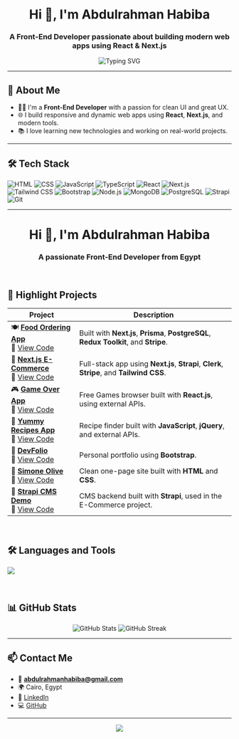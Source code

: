 <h1 align="center">Hi 👋, I'm Abdulrahman Habiba</h1>
<h3 align="center">A Front-End Developer passionate about building modern web apps using React & Next.js</h3>

<p align="center">
  <img src="https://readme-typing-svg.herokuapp.com?font=Fira+Code&size=20&duration=2000&pause=1000&center=true&vCenter=true&width=435&lines=Front-End+Developer;React+%7C+Next.js+%7C+Tailwind+Lover;Let's+build+something+great!🚀" alt="Typing SVG" />
</p>

---

## 🚀 About Me

- 🧑‍💻 I'm a **Front-End Developer** with a passion for clean UI and great UX.
- 🌐 I build responsive and dynamic web apps using **React**, **Next.js**, and modern tools.
- 📚 I love learning new technologies and working on real-world projects.

---

## 🛠️ Tech Stack

![HTML](https://img.shields.io/badge/-HTML5-E34F26?logo=html5&logoColor=white&style=flat)
![CSS](https://img.shields.io/badge/-CSS3-1572B6?logo=css3&logoColor=white&style=flat)
![JavaScript](https://img.shields.io/badge/-JavaScript-F7DF1E?logo=javascript&logoColor=black&style=flat)
![TypeScript](https://img.shields.io/badge/-TypeScript-3178C6?logo=typescript&logoColor=white&style=flat)
![React](https://img.shields.io/badge/-React-61DAFB?logo=react&logoColor=black&style=flat)
![Next.js](https://img.shields.io/badge/-Next.js-000000?logo=next.js&logoColor=white&style=flat)
![Tailwind CSS](https://img.shields.io/badge/-Tailwind-06B6D4?logo=tailwind-css&logoColor=white&style=flat)
![Bootstrap](https://img.shields.io/badge/-Bootstrap-7952B3?logo=bootstrap&logoColor=white&style=flat)
![Node.js](https://img.shields.io/badge/-Node.js-339933?logo=node.js&logoColor=white&style=flat)
![MongoDB](https://img.shields.io/badge/-MongoDB-47A248?logo=mongodb&logoColor=white&style=flat)
![PostgreSQL](https://img.shields.io/badge/-PostgreSQL-4169E1?logo=postgresql&logoColor=white&style=flat)
![Strapi](https://img.shields.io/badge/-Strapi-2E7EEA?logo=strapi&logoColor=white&style=flat)
![Git](https://img.shields.io/badge/-Git-F05032?logo=git&logoColor=white&style=flat)

---
<h1 align="center">Hi 👋, I'm Abdulrahman Habiba</h1>
<h3 align="center">A passionate Front-End Developer from Egypt</h3>

<br>

## 💼 Highlight Projects

| Project | Description |
|--------|-------------|
| 🍽️ [**Food Ordering App**](https://food-ordering-app-lyart-three.vercel.app/)<br>🔗 [View Code](https://github.com/AbdulrahmanHabiba/food-ordering-app) | Built with **Next.js**, **Prisma**, **PostgreSQL**, **Redux Toolkit**, and **Stripe**. |
| 🛒 [**Next.js E-Commerce**](https://next-js-ecommerce-liard.vercel.app/)<br>🔗 [View Code](https://github.com/AbdulrahmanHabiba/next-js-ecommerce) | Full-stack app using **Next.js**, **Strapi**, **Clerk**, **Stripe**, and **Tailwind CSS**. |
| 🎮 [**Game Over App**](https://abdulrahmanhabiba.github.io/Game_over-React/)<br>🔗 [View Code](https://github.com/AbdulrahmanHabiba/Game_Over-React_code) | Free Games browser built with **React.js**, using external APIs. |
| 🍔 [**Yummy Recipes App**](https://abdulrahmanhabiba.github.io/yummy2024/)<br>🔗 [View Code](https://github.com/AbdulrahmanHabiba/yummy2024) | Recipe finder built with **JavaScript**, **jQuery**, and external APIs. |
| 💼 [**DevFolio**](https://abdulrahmanhabiba.github.io/DevFolio/)<br>🔗 [View Code](https://github.com/AbdulrahmanHabiba/DevFolio) | Personal portfolio using **Bootstrap**. |
| 🎨 [**Simone Olive**](https://abdulrahmanhabiba.github.io/Simone_Olive/)<br>🔗 [View Code](https://github.com/AbdulrahmanHabiba/Simone_Olive) | Clean one-page site built with **HTML** and **CSS**. |
| 🔧 [**Strapi CMS Demo**](https://strapi-ecommerce-production-f8fb.up.railway.app/)<br>🔗 [View Code](https://github.com/AbdulrahmanHabiba/strapi-ecommerce) | CMS backend built with **Strapi**, used in the E-Commerce project. |


<br>

## 🛠️ Languages and Tools

<p align="left">
  <img src="https://skillicons.dev/icons?i=html,css,js,ts,react,nextjs,nodejs,tailwind,bootstrap,redux,postgresql,mongodb,git,figma,vercel" />
</p>

<br>

## 📊 GitHub Stats

<p align="center">
  <img src="https://github-readme-stats.vercel.app/api?username=AbdulrahmanHabiba&show_icons=true&theme=radical" alt="GitHub Stats" />
  <img src="https://github-readme-streak-stats.herokuapp.com/?user=AbdulrahmanHabiba&theme=radical" alt="GitHub Streak" />
</p>

---

## 📫 Contact Me

- 📧 **abdulrahmanhabiba@gmail.com**
- 🌍 Cairo, Egypt
- 🔗 [LinkedIn](https://www.linkedin.com/in/abdulrahman-habiba-b6a34921a)
- 💻 [GitHub](https://github.com/AbdulrahmanHabiba)

---

<p align="center">
  <img src="https://capsule-render.vercel.app/api?type=waving&color=gradient&height=100&section=footer"/>
</p>

